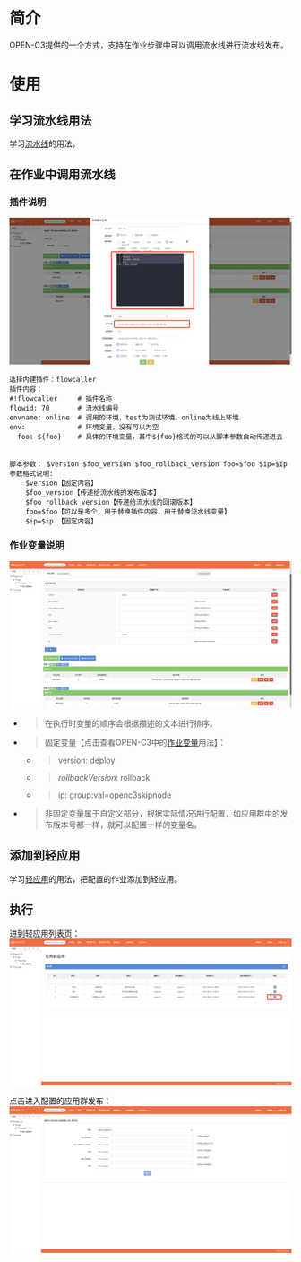 # 简介

OPEN-C3提供的一个方式，支持在作业步骤中可以调用流水线进行流水线发布。

# 使用

## 学习流水线用法

学习[流水线](/流水线/README.md)的用法。

## 在作业中调用流水线

### 插件说明
![flowcaller编辑](/flowcaller/images/flowcaller编辑.png)


```
选择内建插件：flowcaller
插件内容：
#!flowcaller     # 插件名称
flowid: 70       # 流水线编号
envname: online  # 调用的环境，test为测试环境，online为线上环境
env:             # 环境变量，没有可以为空
  foo: ${foo}    # 具体的环境变量，其中${foo}格式的可以从脚本参数自动传递进去


脚本参数： $version $foo_version $foo_rollback_version foo=$foo $ip=$ip
参数格式说明:
    $version【固定内容】
    $foo_version【传递给流水线的发布版本】
    $foo_rollback_version【传递给流水线的回滚版本】
    foo=$foo【可以是多个，用于替换插件内容，用于替换流水线变量】
    $ip=$ip 【固定内容】
```

### 作业变量说明

![flowcaller变量](/flowcaller/images/flowcaller变量.png)

* > 在执行时变量的顺序会根据描述的文本进行排序。
* > 固定变量【点击查看OPEN-C3中的[作业变量](/作业变量/README.md)用法】：
    * > version: deploy
    * > _rollbackVersion_: rollback
    * > ip: group:val=openc3skipnode
* > 非固定变量属于自定义部分，根据实际情况进行配置，如应用群中的发布版本号都一样，就可以配置一样的变量名。

## 添加到轻应用


学习[轻应用](/轻应用/README.md)的用法，把配置的作业添加到轻应用。

## 执行

进到轻应用列表页：
![轻应用选择](/flowcaller/images/轻应用选择.png)

点击进入配置的应用群发布：
![轻应用执行](/flowcaller/images/轻应用执行.png)